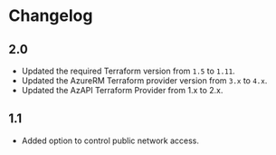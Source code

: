 # Changelog

## 2.0
* Updated the required Terraform version from `1.5` to `1.11`.
* Updated the AzureRM Terraform provider version from `3.x` to `4.x`.
* Updated the AzAPI Terraform Provider from 1.x to 2.x.

## 1.1
* Added option to control public network access.
